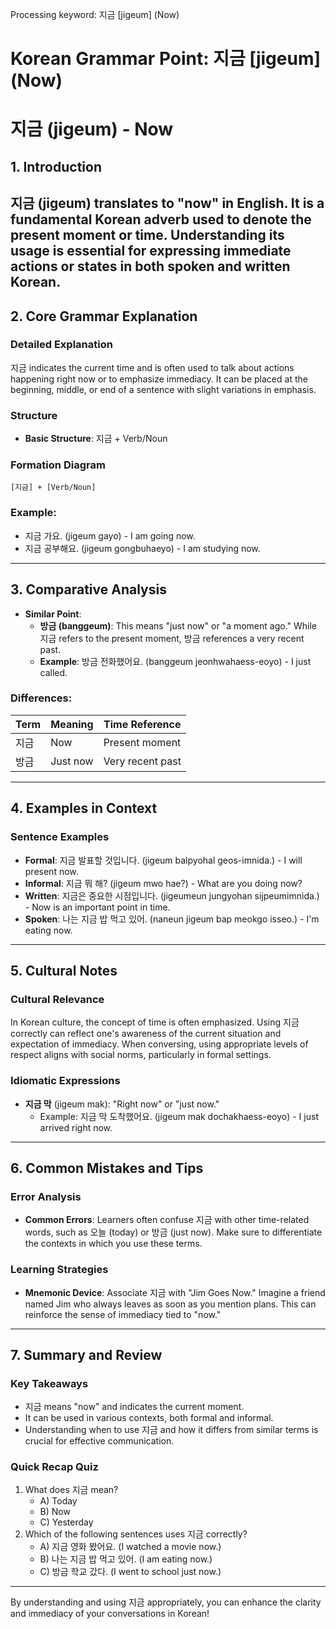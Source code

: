 Processing keyword: 지금 [jigeum] (Now)
# Korean Grammar Point: 지금 [jigeum] (Now)
# 지금 (jigeum) - Now
## 1. Introduction
지금 (jigeum) translates to "now" in English. It is a fundamental Korean adverb used to denote the present moment or time. Understanding its usage is essential for expressing immediate actions or states in both spoken and written Korean.
---
## 2. Core Grammar Explanation
### Detailed Explanation
지금 indicates the current time and is often used to talk about actions happening right now or to emphasize immediacy. It can be placed at the beginning, middle, or end of a sentence with slight variations in emphasis.
### Structure
- **Basic Structure**: 지금 + Verb/Noun
### Formation Diagram
```
[지금] + [Verb/Noun]
```
### Example:
- 지금 가요. (jigeum gayo) - I am going now.
- 지금 공부해요. (jigeum gongbuhaeyo) - I am studying now.
---
## 3. Comparative Analysis
- **Similar Point**: 
  - **방금 (banggeum)**: This means "just now" or "a moment ago." While 지금 refers to the present moment, 방금 references a very recent past. 
  - **Example**: 방금 전화했어요. (banggeum jeonhwahaess-eoyo) - I just called.
### Differences:
| Term     | Meaning               | Time Reference       |
|----------|-----------------------|-----------------------|
| 지금     | Now                   | Present moment        |
| 방금    | Just now              | Very recent past      |
---
## 4. Examples in Context
### Sentence Examples
- **Formal**: 지금 발표할 것입니다. (jigeum balpyohal geos-imnida.) - I will present now.
- **Informal**: 지금 뭐 해? (jigeum mwo hae?) - What are you doing now?
- **Written**: 지금은 중요한 시점입니다. (jigeumeun jungyohan sijpeumimnida.) - Now is an important point in time.
- **Spoken**: 나는 지금 밥 먹고 있어. (naneun jigeum bap meokgo isseo.) - I'm eating now.
---
## 5. Cultural Notes
### Cultural Relevance
In Korean culture, the concept of time is often emphasized. Using 지금 correctly can reflect one's awareness of the current situation and expectation of immediacy. When conversing, using appropriate levels of respect aligns with social norms, particularly in formal settings.
### Idiomatic Expressions
- **지금 막** (jigeum mak): "Right now" or "just now."
  - Example: 지금 막 도착했어요. (jigeum mak dochakhaess-eoyo) - I just arrived right now.
---
## 6. Common Mistakes and Tips
### Error Analysis
- **Common Errors**: Learners often confuse 지금 with other time-related words, such as 오늘 (today) or 방금 (just now). Make sure to differentiate the contexts in which you use these terms.
### Learning Strategies
- **Mnemonic Device**: Associate 지금 with "Jim Goes Now." Imagine a friend named Jim who always leaves as soon as you mention plans. This can reinforce the sense of immediacy tied to "now."
---
## 7. Summary and Review
### Key Takeaways
- 지금 means "now" and indicates the current moment.
- It can be used in various contexts, both formal and informal.
- Understanding when to use 지금 and how it differs from similar terms is crucial for effective communication.
### Quick Recap Quiz
1. What does 지금 mean?
   - A) Today
   - B) Now
   - C) Yesterday
2. Which of the following sentences uses 지금 correctly?
   - A) 지금 영화 봤어요. (I watched a movie now.)
   - B) 나는 지금 밥 먹고 있어. (I am eating now.)
   - C) 방금 학교 갔다. (I went to school just now.)
---
By understanding and using 지금 appropriately, you can enhance the clarity and immediacy of your conversations in Korean!
